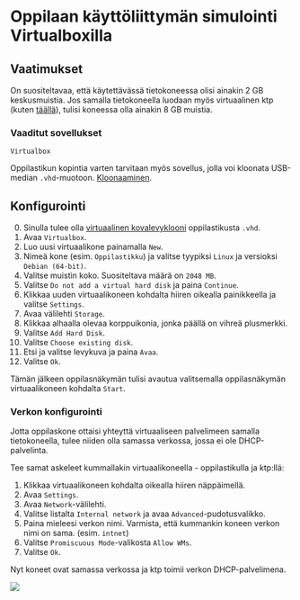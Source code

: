 # Oppilaan käyttöliittymän simulointi Virtualboxilla

## Vaatimukset

On suositeltavaa, että käytettävässä tietokoneessa olisi ainakin 2 GB keskusmuistia. Jos samalla tietokoneella luodaan myös virtuaalinen ktp (kuten [täällä](https://github.com/xrtli/abitti-oppaat-wm/blob/master/koetilan%20palvelin.md)), tulisi koneessa olla ainakin 8 GB muistia.

### Vaaditut sovellukset

```
Virtualbox
```
Oppilastikun kopintia varten tarvitaan myös sovellus, jolla voi kloonata USB-median `.vhd`-muotoon. [Kloonaaminen](https://github.com/xrtli/abitti-oppaat-wm/blob/master/tikun%20kloonaaminen.md).

## Konfigurointi

0. Sinulla tulee olla [virtuaalinen kovalevyklooni](https://github.com/xrtli/abitti-oppaat-wm/blob/master/tikun%20kloonaaminen.md) oppilastikusta `.vhd`.
1. Avaa `Virtualbox`.
2. Luo uusi virtuaalikone painamalla `New`.
3. Nimeä kone (esim. `Oppilastikku`) ja valitse tyypiksi `Linux` ja versioksi `Debian (64-bit)`.
4. Valitse muistin koko. Suositeltava määrä on `2048 MB`.
5. Valitse `Do not add a virtual hard disk` ja paina `Continue`.
6. Klikkaa uuden virtuaalikoneen kohdalta hiiren oikealla painikkeella ja valitse `Settings`.
7. Avaa välilehti `Storage`.
8. Klikkaa alhaalla olevaa korppuikonia, jonka päällä on vihreä plusmerkki.
9. Valitse `Add Hard Disk`.
10. Valitse `Choose existing disk`.
11. Etsi ja valitse levykuva ja paina `Avaa`.
12. Valitse `Ok`.

Tämän jälkeen oppilasnäkymän tulisi avautua valitsemalla oppilasnäkymän virtuaalikoneen kohdalta `Start`.

### Verkon konfigurointi

Jotta oppilaskone ottaisi yhteyttä virtuaaliseen palvelimeen samalla tietokoneella, tulee niiden olla samassa verkossa, jossa ei ole DHCP-palvelinta.

Tee samat askeleet kummallakin virtuaalikoneella - oppilastikulla ja ktp:llä:

1. Klikkaa virtuaalikoneen kohdalta oikealla hiiren näppäimellä.
2. Avaa `Settings`.
3. Avaa `Network`-välilehti.
4. Valitse listalta `Internal network` ja avaa `Advanced`-pudotusvalikko.
5. Paina mieleesi verkon nimi. Varmista, että kummankin koneen verkon nimi on sama. (esim. `intnet`)
6. Valitse `Promiscuous Mode`-valikosta `Allow WMs`.
7. Valitse `Ok`.

Nyt koneet ovat samassa verkossa ja ktp toimii verkon DHCP-palvelimena.

![](https://raw.githubusercontent.com/xrtli/abitti-oppaat-wm/master/jDvrgC7.png)
